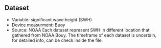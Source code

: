 ## Dataset
- Variable: significant wave height (SWH)
- Device measurment: Buoy
- Source: NOAA
Each dataset represent SWH in different location that gathered from NOAA Bouy. The timeframe of each dataset is uncertain, for detailed info, can be check inside the file.
